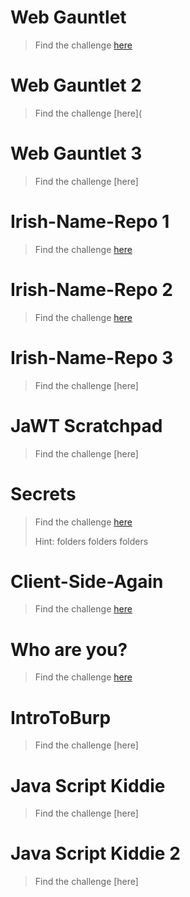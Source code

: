 # Web Gauntlet
> Find the challenge [here](https://play.picoctf.org/practice/challenge/88?category=1&page=3)
> 
# Web Gauntlet 2
> Find the challenge [here](
# Web Gauntlet 3
> Find the challenge [here]
# Irish-Name-Repo 1
> Find the challenge [here](https://play.picoctf.org/practice/challenge/80?category=1&page=3)
# Irish-Name-Repo 2
> Find the challenge [here](https://play.picoctf.org/practice/challenge/59?category=1&page=4)
# Irish-Name-Repo 3
> Find the challenge [here]
# JaWT Scratchpad
> Find the challenge [here]



# Secrets
> Find the challenge [here](https://play.picoctf.org/practice/challenge/296?category=1&page=1)
>
> Hint: folders folders folders

# Client-Side-Again
> Find the challenge [here](https://play.picoctf.org/practice/challenge/69?category=1&page=3)

[](https://youtu.be/87GIiXjDqig?si=WHsy0f4wyeUnjjeg)
# Who are you?
>
> Find the challenge [here](https://play.picoctf.org/practice/challenge/142?category=1&page=3)
# IntroToBurp
> Find the challenge [here]
# Java Script Kiddie
> Find the challenge [here]
# Java Script Kiddie 2
> Find the challenge [here]
